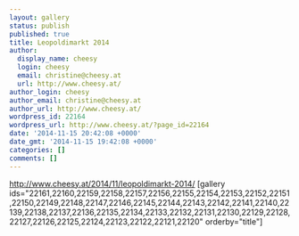 ```yaml
---
layout: gallery
status: publish
published: true
title: Leopoldimarkt 2014
author:
  display_name: cheesy
  login: cheesy
  email: christine@cheesy.at
  url: http://www.cheesy.at/
author_login: cheesy
author_email: christine@cheesy.at
author_url: http://www.cheesy.at/
wordpress_id: 22164
wordpress_url: http://www.cheesy.at/?page_id=22164
date: '2014-11-15 20:42:08 +0000'
date_gmt: '2014-11-15 19:42:08 +0000'
categories: []
comments: []
---
```

http://www.cheesy.at/2014/11/leopoldimarkt-2014/
[gallery ids="22161,22160,22159,22158,22157,22156,22155,22154,22153,22152,22151,22150,22149,22148,22147,22146,22145,22144,22143,22142,22141,22140,22139,22138,22137,22136,22135,22134,22133,22132,22131,22130,22129,22128,22127,22126,22125,22124,22123,22122,22121,22120" orderby="title"]
